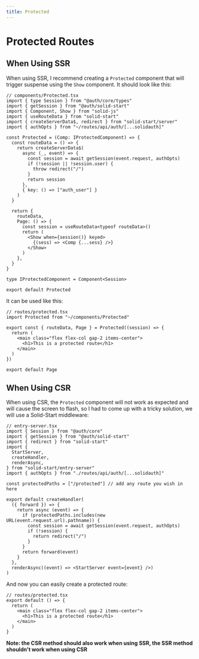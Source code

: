 ```yaml
---
title: Protected
---
```


# Protected Routes

## When Using SSR

When using SSR, I recommend creating a `Protected` component that will trigger suspense using the `Show` component. It should look like this:

```tsx
// components/Protected.tsx
import { type Session } from "@auth/core/types"
import { getSession } from "@auth/solid-start"
import { Component, Show } from "solid-js"
import { useRouteData } from "solid-start"
import { createServerData$, redirect } from "solid-start/server"
import { authOpts } from "~/routes/api/auth/[...solidauth]"

const Protected = (Comp: IProtectedComponent) => {
  const routeData = () => {
    return createServerData$(
      async (_, event) => {
        const session = await getSession(event.request, authOpts)
        if (!session || !session.user) {
          throw redirect("/")
        }
        return session
      },
      { key: () => ["auth_user"] }
    )
  }

  return {
    routeData,
    Page: () => {
      const session = useRouteData<typeof routeData>()
      return (
        <Show when={session()} keyed>
          {(sess) => <Comp {...sess} />}
        </Show>
      )
    },
  }
}

type IProtectedComponent = Component<Session>

export default Protected
```

It can be used like this:

```tsx
// routes/protected.tsx
import Protected from "~/components/Protected"

export const { routeData, Page } = Protected((session) => {
  return (
    <main class="flex flex-col gap-2 items-center">
      <h1>This is a protected route</h1>
    </main>
  )
})

export default Page
```

## When Using CSR

When using CSR, the `Protected` component will not work as expected and will cause the screen to flash, so I had to come up with a tricky solution, we will use a Solid-Start middleware:

```tsx
// entry-server.tsx
import { Session } from "@auth/core"
import { getSession } from "@auth/solid-start"
import { redirect } from "solid-start"
import {
  StartServer,
  createHandler,
  renderAsync,
} from "solid-start/entry-server"
import { authOpts } from "./routes/api/auth/[...solidauth]"

const protectedPaths = ["/protected"] // add any route you wish in here

export default createHandler(
  ({ forward }) => {
    return async (event) => {
      if (protectedPaths.includes(new URL(event.request.url).pathname)) {
        const session = await getSession(event.request, authOpts)
        if (!session) {
          return redirect("/")
        }
      }
      return forward(event)
    }
  },
  renderAsync((event) => <StartServer event={event} />)
)
```

And now you can easily create a protected route:

```tsx
// routes/protected.tsx
export default () => {
  return (
    <main class="flex flex-col gap-2 items-center">
      <h1>This is a protected route</h1>
    </main>
  )
}
```

**Note: the CSR method should also work when using SSR, the SSR method shouldn't work when using CSR**
